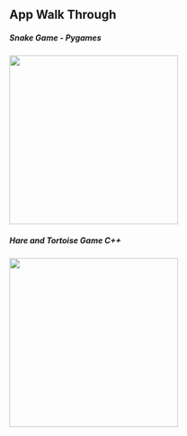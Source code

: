 ## App Walk Through

##### Snake Game - Pygames
<img src= "http://g.recordit.co/ukIYdQnB1y.gif"  width=300></br>

##### Hare and Tortoise Game C++
<img src="http://g.recordit.co/6qyvimPDdV.gif" width=300><br>
